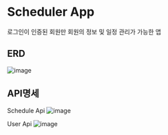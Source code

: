 # Scheduler App
로그인이 인증된 회원만 회원의 정보 및 일정 관리가 가능한 앱

## ERD
![image](https://github.com/user-attachments/assets/313751be-0e2f-45e3-9e01-d28312152ecb)


## API명세
Schedule Api
![image](https://github.com/user-attachments/assets/b22b9b01-71b1-4da2-9092-396a1386c4a3)


User Api
![image](https://github.com/user-attachments/assets/ff6a16ff-aa51-4eb8-ab15-e5427cc85562)

